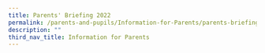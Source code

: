 ```yaml
---
title: Parents' Briefing 2022
permalink: /parents-and-pupils/Information-for-Parents/parents-briefing-2022
description: ""
third_nav_title: Information for Parents
---
```

